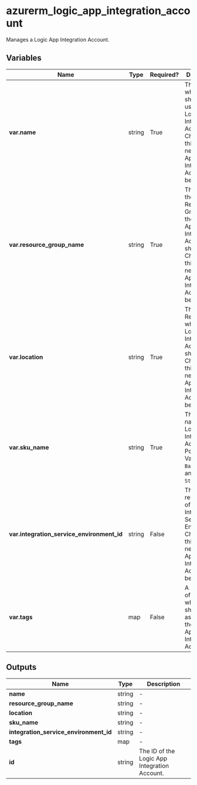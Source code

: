# azurerm_logic_app_integration_account

Manages a Logic App Integration Account.

## Variables

| Name | Type | Required? |  Description |
| ---- | ---- | --------- |  ----------- |
| **var.name** | string | True | The name which should be used for this Logic App Integration Account. Changing this forces a new Logic App Integration Account to be created. | 
| **var.resource_group_name** | string | True | The name of the Resource Group where the Logic App Integration Account should exist. Changing this forces a new Logic App Integration Account to be created. | 
| **var.location** | string | True | The Azure Region where the Logic App Integration Account should exist. Changing this forces a new Logic App Integration Account to be created. | 
| **var.sku_name** | string | True | The SKU name of the Logic App Integration Account. Possible Values are `Basic`, `Free` and `Standard`. | 
| **var.integration_service_environment_id** | string | False | The resource ID of the Integration Service Environment. Changing this forces a new Logic App Integration Account to be created. | 
| **var.tags** | map | False | A mapping of tags which should be assigned to the Logic App Integration Account. | 



## Outputs

| Name | Type | Description |
| ---- | ---- | --------- | 
| **name** | string  | - | 
| **resource_group_name** | string  | - | 
| **location** | string  | - | 
| **sku_name** | string  | - | 
| **integration_service_environment_id** | string  | - | 
| **tags** | map  | - | 
| **id** | string  | The ID of the Logic App Integration Account. | 